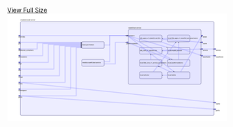 [View Full Size](https://raw.githubusercontent.com/mingfang/terraform-k8s-modules/master/modules/code-server/diagram.svg?sanitize=true)<img src="diagram.svg"/>
